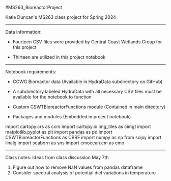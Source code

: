 #MS263_BioreactorProject

Katie Duncan's MS263 class project for Spring 2024

---------------------------------------------------------------------------
Data information:

- Fourteen CSV files were provided by Central Coast Wetlands Group for this project

- Thirteen are utilized in this project notebook

---------------------------------------------------------------------------
Notebook requirements:

- CCWG Bioreactor data (Available in HydraData subdirectory on GitHub)

- A subdirectory labeled HydraData with all necessary CSV files must be available for the notebook to function

- Custom CSWTBioreactorFunctions module (Contained in main directory)

- Packages and modules (Embedded in project notebook)

import cartopy.crs as ccrs
import cartopy.io.img_tiles as cimgt
import matplotlib.pyplot as plt
import pandas as pd
import CSWTBioreactorFunctions as CBRF
import numpy as np
from scipy import linalg
import seaborn as sns
import cmocean.cm as cmo

---------------------------------------------------------------------------
Class notes: Ideas from class discussion May 7th
1. Figure out how to remove NaN values from pandas dataframe
2. Consider spectral analysis of potential diel variations in temperature

